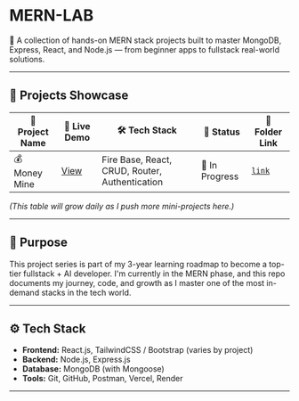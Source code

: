 # MERN-LAB
🚀 A collection of hands-on MERN stack projects built to master MongoDB, Express, React, and Node.js — from beginner apps to fullstack real-world solutions.

---

## 🚀 Projects Showcase

| 📁 Project Name | 🔗 Live Demo | 🛠️ Tech Stack | 📌 Status |📁 Folder Link |
|----------------|--------------|----------------|------------|------------|
| 💰 Money Mine| [View](https://notesnest-one.vercel.app/)  | Fire Base, React, CRUD, Router, Authentication| 🚧 In Progress | [`link`](./MoneyMine) |

_(This table will grow daily as I push more mini-projects here.)_
<!-- 🧪 Testing
🚧 In Progress -->
---

## 🧠 Purpose

This project series is part of my 3-year learning roadmap to become a top-tier fullstack + AI developer. I'm currently in the MERN phase, and this repo documents my journey, code, and growth as I master one of the most in-demand stacks in the tech world.

---

## ⚙️ Tech Stack

- **Frontend:** React.js, TailwindCSS / Bootstrap (varies by project)
- **Backend:** Node.js, Express.js
- **Database:** MongoDB (with Mongoose)
- **Tools:** Git, GitHub, Postman, Vercel, Render

---
